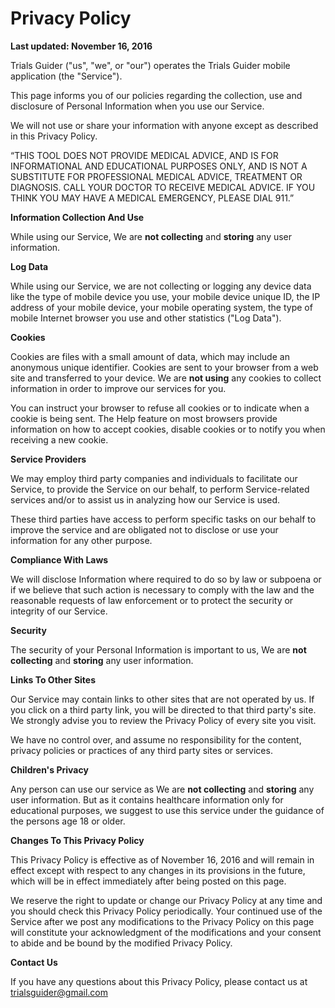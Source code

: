 # Privacy Policy

**Last updated: November 16, 2016**

Trials Guider ("us", "we", or "our") operates the Trials Guider mobile application (the "Service").

This page informs you of our policies regarding the collection, use and disclosure of Personal Information when you use our Service.

We will not use or share your information with anyone except as described in this Privacy Policy.

“THIS TOOL DOES NOT PROVIDE MEDICAL ADVICE, AND IS FOR INFORMATIONAL AND EDUCATIONAL PURPOSES ONLY, AND IS NOT A SUBSTITUTE FOR PROFESSIONAL MEDICAL ADVICE, TREATMENT OR DIAGNOSIS. CALL YOUR DOCTOR TO RECEIVE MEDICAL ADVICE. IF YOU THINK YOU MAY HAVE A MEDICAL EMERGENCY, PLEASE DIAL 911.”

**Information Collection And Use**

While using our Service, We are **not collecting** and **storing** any user information.

**Log Data**

While using our Service, we are not collecting or logging any device data like the type of mobile device you use, your mobile device unique ID, the IP address of your mobile device, your mobile operating system, the type of mobile Internet browser you use and other statistics ("Log Data").

**Cookies**

Cookies are files with a small amount of data, which may include an anonymous unique identifier. Cookies are sent to your browser from a web site and transferred to your device. We are **not using** any cookies to collect information in order to improve our services for you.

You can instruct your browser to refuse all cookies or to indicate when a cookie is being sent. The Help feature on most browsers provide information on how to accept cookies, disable cookies or to notify you when receiving a new cookie.


**Service Providers**

We may employ third party companies and individuals to facilitate our Service, to provide the Service on our behalf, to perform Service-related services and/or to assist us in analyzing how our Service is used.

These third parties have access to perform specific tasks on our behalf to improve the service and are obligated not to disclose or use your information for any other purpose.

**Compliance With Laws**

We will disclose Information where required to do so by law or subpoena or if we believe that such action is necessary to comply with the law and the reasonable requests of law enforcement or to protect the security or integrity of our Service.

**Security**

The security of your Personal Information is important to us, We are **not collecting** and **storing** any user information.

**Links To Other Sites**

Our Service may contain links to other sites that are not operated by us. If you click on a third party link, you will be directed to that third party's site. We strongly advise you to review the Privacy Policy of every site you visit.

We have no control over, and assume no responsibility for the content, privacy policies or practices of any third party sites or services.

**Children's Privacy**

Any person can use our service as We are **not collecting** and **storing** any user information. But as it contains healthcare information only for educational purposes, we suggest to use this service under the guidance of the persons age 18 or older. 

**Changes To This Privacy Policy**

This Privacy Policy is effective as of November 16, 2016 and will remain in effect except with respect to any changes in its provisions in the future, which will be in effect immediately after being posted on this page.

We reserve the right to update or change our Privacy Policy at any time and you should check this Privacy Policy periodically. Your continued use of the Service after we post any modifications to the Privacy Policy on this page will constitute your acknowledgment of the modifications and your consent to abide and be bound by the modified Privacy Policy.


**Contact Us**

If you have any questions about this Privacy Policy, please contact us at trialsguider@gmail.com
